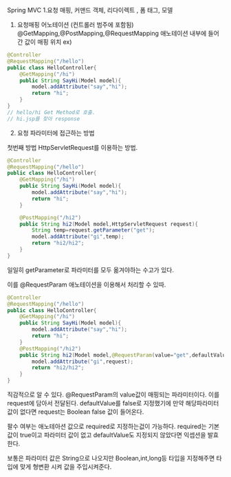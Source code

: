 Spring MVC 1.요청 매핑, 커맨드 객체, 리다이렉트 , 폼 태그, 모델

1. 요청매핑 어노테이션
(컨트롤러 범주에 포함됨)
@GetMapping,@PostMapping,@RequestMapping
애노테이션 내부에 들어간 값이 매핑 위치
ex)

```java
@Controller
@RequestMapping("/hello")
public class HelloController{
    @GetMapping("/hi")
    public String SayHi(Model model){
        model.addAttribute("say","hi");
        return "hi";
    }
}
// hello/hi Get Method로 호출.
// hi.jsp를 찾아 response
```

2. 요청 파라미터에 접근하는 방법

첫번째 방법 HttpServletRequest를 이용하는 방법.

```java
@Controller
@RequestMapping("/hello")
public class HelloController{
    @GetMapping("/hi")
    public String SayHi(Model model){
        model.addAttribute("say","hi");
        return "hi";
    }

    @PostMapping("/hi2")
    public String hi2(Model model,HttpServletRequest request){
        String temp=request.getParameter("get");
        model.addAttribute("gi",temp);
        return "hi2/hi2";
    }
}
```

일일히 getParameter로 파라미터를 모두 옮겨야하는 수고가 있다.

이를 @RequestParam 애노테이션을 이용해서 처리할 수 있따.

```java
@Controller
@RequestMapping("/hello")
public class HelloController{
    @GetMapping("/hi")
    public String SayHi(Model model){
        model.addAttribute("say","hi");
        return "hi";
    }
    @PostMapping("/hi2")
    public String hi2(Model model,@RequestParam(value="get",defaultValue="false") Boolean request){
        model.addAttribute("gi",request);
        return "hi2/hi2";
    }
}
```

직감적으로 알 수 있다. @RequestParam의 value값이 매핑되는 파라미터이다. 이를 request에 담아서 전달된다. defaultValue를 false로 지정했기에
만약 해당파라미터 값이 없다면 request는 Boolean false 값이 들어온다.

팔수 여부는 애노테아션 값으로 required로 지정하는겂이 가능하다. required는 기본값이 true이고 파라미터 값이 없고 defaultValue도 지정되지 않았다면
익셉션을 발효한다.

보통은 파라미터 값은 String으로 나오지만  Boolean,int,long등 타입을 지정해주면 타입에 맞게 형변환 시켜 값을 주입시켜준다.

